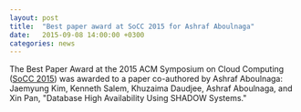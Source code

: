 ```yaml
---
layout: post
title:  "Best paper award at SoCC 2015 for Ashraf Aboulnaga"
date:   2015-09-08 14:00:00 +0300
categories: news
---
```


The Best Paper Award at the 2015
ACM Symposium on Cloud Computing ([SoCC 2015](http://acmsocc.github.io/2015/))
was awarded to a paper co-authored by Ashraf Aboulnaga:
Jaemyung Kim, Kenneth Salem, Khuzaima Daudjee, Ashraf Aboulnaga, and Xin Pan,
"Database High Availability Using SHADOW Systems."
